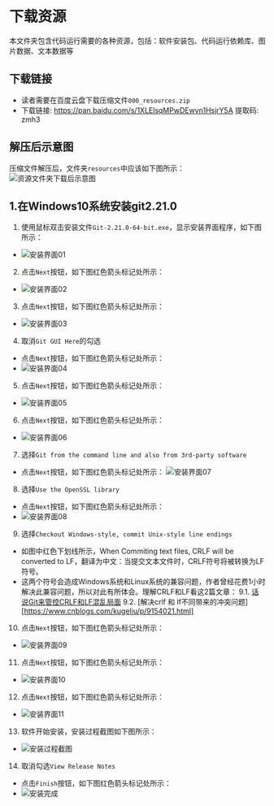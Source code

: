# 下载资源
本文件夹包含代码运行需要的各种资源，包括：软件安装包、代码运行依赖库、图片数据、文本数据等

## 下载链接
* 读者需要在百度云盘下载压缩文件`000_resources.zip`
* 下载链接: https://pan.baidu.com/s/1XLElsqMPwDEwvn1HsjrY5A 提取码: zmh3

## 解压后示意图
压缩文件解压后，文件夹`resources`中应该如下图所示：
![资源文件夹下载后示意图](../markdown_images/01.jpg)

## 1.在Windows10系统安装git2.21.0
1. 使用鼠标双击安装文件`Git-2.21.0-64-bit.exe`，显示安装界面程序，如下图所示：
* ![安装界面01](../markdown_images/02.jpg)
2. 点击`Next`按钮，如下图红色箭头标记处所示：
* ![安装界面02](../markdown_images/03.jpg)
3. 点击`Next`按钮，如下图红色箭头标记处所示：
* ![安装界面03](../markdown_images/04.jpg)
4. 取消`Git GUI Here`的勾选
* 点击`Next`按钮，如下图红色箭头标记处所示：
* ![安装界面04](../markdown_images/05.jpg)
5. 点击`Next`按钮，如下图红色箭头标记处所示：
* ![安装界面05](../markdown_images/06.jpg)
6. 点击`Next`按钮，如下图红色箭头标记处所示：
* ![安装界面06](../markdown_images/07.jpg)
7. 选择`Git from the command line and also from 3rd-party software`
* 点击`Next`按钮，如下图红色箭头标记处所示：
![安装界面07](../markdown_images/08.jpg)
8. 选择`Use the OpenSSL library`
* 点击`Next`按钮，如下图红色箭头标记处所示：
* ![安装界面08](../markdown_images/09.jpg)
9. 选择`Checkout Windows-style, commit Unix-style line endings`
* 如图中红色下划线所示，When Commiting text files, CRLF will be converted to LF，翻译为中文：当提交文本文件时，CRLF符号将被转换为LF符号。
* 这两个符号会造成Windows系统和Linux系统的兼容问题，作者曾经花费1小时解决此兼容问题，所以对此有所体会。理解CRLF和LF看这2篇文章：
9.1. [话说Git来管控CRLF和LF混乱局面](https://www.jianshu.com/p/684d94caebfe)
9.2. [解决crlf 和 lf不同带来的冲突问题][https://www.cnblogs.com/kugeliu/p/9154021.html]
10. 点击`Next`按钮，如下图红色箭头标记处所示：
* ![安装界面09](../markdown_images/10.jpg)
11. 点击`Next`按钮，如下图红色箭头标记处所示：
* ![安装界面10](../markdown_images/11.jpg)
12. 点击`Next`按钮，如下图红色箭头标记处所示：
* ![安装界面11](../markdown_images/12.jpg)
13. 软件开始安装，安装过程截图如下图所示：
* ![安装过程截图](../markdown_images/13.jpg)
14. 取消勾选`View Release Notes`
* 点击`Finish`按钮，如下图红色箭头标记处所示：
* ![安装完成](../markdown_images/14.jpg)

